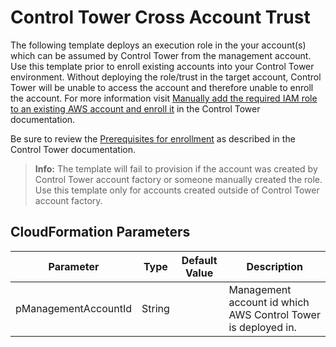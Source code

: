 # Control Tower Cross Account Trust

The following template deploys an execution role in the your account(s) which can be assumed by Control Tower from the management account. Use this template prior to enroll existing accounts into your Control Tower environment. Without deploying the role/trust in the target account, Control Tower will be unable to access the account and therefore unable to enroll the account. For more information visit [Manually add the required IAM role to an existing AWS account and enroll it](https://docs.aws.amazon.com/controltower/latest/userguide/enroll-manually.html) in the Control Tower documentation.

Be sure to review the [Prerequisites for enrollment](https://docs.aws.amazon.com/controltower/latest/userguide/enrollment-prerequisites.html) as described in the Control Tower documentation.

> **Info:** The template will fail to provision if the account was created by Control Tower account factory or someone manually created the role. Use this template only for accounts created outside of Control Tower account factory.

## CloudFormation Parameters

| Parameter | Type | Default Value | Description |
| --------- | ---- | ------------- | ----------- |
| pManagementAccountId | String | | Management account id which AWS Control Tower is deployed in. |
